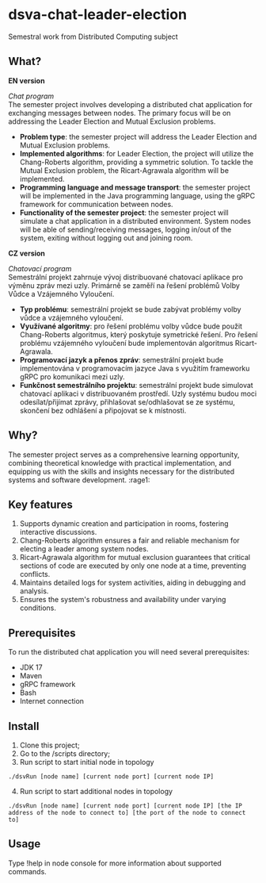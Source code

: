 # dsva-chat-leader-election
Semestral work from Distributed Computing subject
## What?

**EN version**

*Chat program* </br>
The semester project involves developing a distributed chat application for exchanging messages between nodes. The primary focus will be on addressing the Leader Election and Mutual Exclusion problems.

- **Problem type**: the semester project will address the Leader Election and Mutual Exclusion problems.
- **Implemented algorithms**: for Leader Election, the project will utilize the Chang-Roberts algorithm, providing a symmetric solution. To tackle the Mutual Exclusion problem, the Ricart-Agrawala algorithm will be implemented.
- **Programming language and message transport**: the semester project will be implemented in the Java programming language, using the gRPC framework for communication between nodes.
- **Functionality of the semester project**: the semester project will simulate a chat application in a distributed environment. System nodes will be able of sending/receiving messages, logging in/out of the system, exiting without logging out and joining room.

**CZ version**

*Chatovací program* </br>
Semestrální projekt zahrnuje vývoj distribuované chatovací aplikace pro výměnu zpráv mezi uzly. Primárně se zaměří na řešení problémů Volby Vůdce a Vzájemného Vyloučení.

- **Typ problému**: semestrální projekt se bude zabývat problémy volby vůdce a vzájemného vyloučení.
- **Využívané algoritmy**: pro řešení problému volby vůdce bude použit Chang-Roberts algoritmus, který poskytuje symetrické řešení. Pro řešení problému vzájemného vyloučení bude implementován algoritmus Ricart-Agrawala.
- **Programovací jazyk a přenos zpráv**: semestrální projekt bude implementována v programovacím jazyce Java s využitím frameworku gRPC pro komunikaci mezi uzly.
- **Funkčnost semestrálního projektu**: semestrální projekt bude simulovat chatovací aplikaci v distribuovaném prostředí. Uzly systému budou moci odesílat/přijímat zprávy, přihlašovat se/odhlašovat se ze systému, skončení bez odhlášení a připojovat se k místnosti.

## Why?

The semester project serves as a comprehensive learning opportunity, combining theoretical knowledge with practical implementation, and equipping us with the skills and insights necessary for the distributed systems and software development. :rage1:

## Key features

1. Supports dynamic creation and participation in rooms, fostering interactive discussions.
2. Chang-Roberts algorithm ensures a fair and reliable mechanism for electing a leader among system nodes.
3. Ricart-Agrawala algorithm for mutual exclusion guarantees that critical sections of code are executed by only one node at a time, preventing conflicts.
4. Maintains detailed logs for system activities, aiding in debugging and analysis.
5. Ensures the system's robustness and availability under varying conditions.

## Prerequisites
To run the distributed chat application you will need several prerequisites:
- JDK 17
- Maven
- gRPC framework
- Bash
- Internet connection

## Install
1. Clone this project;
2. Go to the /scripts directory;
3. Run script to start initial node in topology
```
./dsvRun [node name] [current node port] [current node IP]
```
4. Run script to start additional nodes in topology
```
./dsvRun [node name] [current node port] [current node IP] [the IP address of the node to connect to] [the port of the node to connect to]
```

## Usage
Type !help in node console for more information about supported commands.
